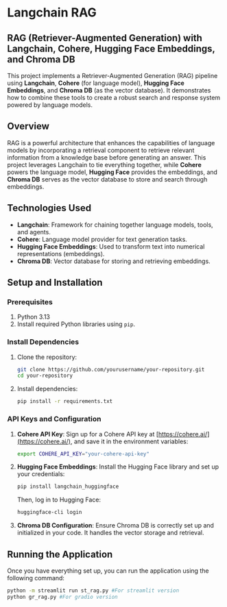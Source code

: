 # Langchain RAG

## RAG (Retriever-Augmented Generation) with Langchain, Cohere, Hugging Face Embeddings, and Chroma DB

This project implements a Retriever-Augmented Generation (RAG) pipeline using **Langchain**, **Cohere** (for language model), **Hugging Face Embeddings**, and **Chroma DB** (as the vector database). It demonstrates how to combine these tools to create a robust search and response system powered by language models.

## Overview

RAG is a powerful architecture that enhances the capabilities of language models by incorporating a retrieval component to retrieve relevant information from a knowledge base before generating an answer. This project leverages Langchain to tie everything together, while **Cohere** powers the language model, **Hugging Face** provides the embeddings, and **Chroma DB** serves as the vector database to store and search through embeddings.

## Technologies Used

- **Langchain**: Framework for chaining together language models, tools, and agents.
- **Cohere**: Language model provider for text generation tasks.
- **Hugging Face Embeddings**: Used to transform text into numerical representations (embeddings).
- **Chroma DB**: Vector database for storing and retrieving embeddings.

## Setup and Installation

### Prerequisites

1. Python 3.13
2. Install required Python libraries using `pip`.

### Install Dependencies

1. Clone the repository:

    ```bash
    git clone https://github.com/yourusername/your-repository.git
    cd your-repository
    ```

2. Install dependencies:

    ```bash
    pip install -r requirements.txt
    ```

### API Keys and Configuration

1. **Cohere API Key**: Sign up for a Cohere API key at [https://cohere.ai/](https://cohere.ai/), and save it in the environment variables:

    ```bash
    export COHERE_API_KEY="your-cohere-api-key"
    ```

2. **Hugging Face Embeddings**: Install the Hugging Face library and set up your credentials:

    ```bash
    pip install langchain_huggingface
    ```

    Then, log in to Hugging Face:

    ```bash
    huggingface-cli login
    ```

3. **Chroma DB Configuration**: Ensure Chroma DB is correctly set up and initialized in your code. It handles the vector storage and retrieval.

## Running the Application

Once you have everything set up, you can run the application using the following command:

```bash
python -m streamlit run st_rag.py #For streamlit version
python gr_rag.py #For gradio version
